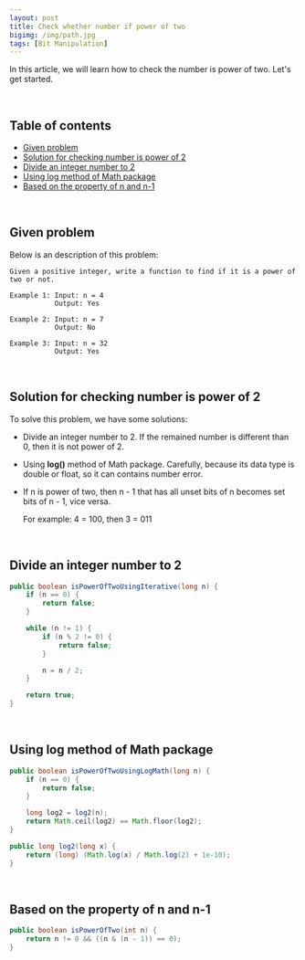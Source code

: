 ```yaml
---
layout: post
title: Check whether number if power of two
bigimg: /img/path.jpg
tags: [Bit Manipulation]
---
```


In this article, we will learn how to check the number is power of two. Let's get started.

<br>

## Table of contents
- [Given problem](#given-problem)
- [Solution for checking number is power of 2](#solution-for-checking-number-is-power-of-2)
- [Divide an integer number to 2](#divide-an-integer-number-to-2)
- [Using log method of Math package](#using-log-method-of-math-package)
- [Based on the property of n and n-1](#based-on-the-property-of-n-and-n-1)

<br>

## Given problem

Below is an description of this problem:

```
Given a positive integer, write a function to find if it is a power of two or not.

Example 1: Input: n = 4
           Output: Yes 

Example 2: Input: n = 7
           Output: No

Example 3: Input: n = 32
           Output: Yes
```

<br>

## Solution for checking number is power of 2

To solve this problem, we have some solutions:
- Divide an integer number to 2. If the remained number is different than 0, then it is not power of 2.

- Using **log()** method of Math package. Carefully, because its data type is double or float, so it can contains number error.

- If n is power of two, then n - 1 that has all unset bits of n becomes set bits of n - 1, vice versa.

    For example: 4 = 100, then 3 = 011

<br>

## Divide an integer number to 2

```java
public boolean isPowerOfTwoUsingIterative(long n) {
    if (n == 0) {
        return false;
    }

    while (n != 1) {
        if (n % 2 != 0) {
            return false;
        }

        n = n / 2;
    }

    return true;
}
```


<br>

## Using log method of Math package

```java
public boolean isPowerOfTwoUsingLogMath(long n) {
    if (n == 0) {
        return false;
    }

    long log2 = log2(n);
    return Math.ceil(log2) == Math.floor(log2);
}

public long log2(long x) {
    return (long) (Math.log(x) / Math.log(2) + 1e-10);
}
```

<br>

## Based on the property of n and n-1

```java
public boolean isPowerOfTwo(int n) {
    return n != 0 && ((n & (n - 1)) == 0);
}
```


